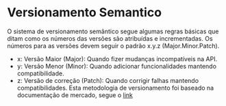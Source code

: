 # Versionamento Semantico

O sistema de versionamento semântico segue algumas regras básicas que ditam como os números das versões são atribuídas e incrementadas.
Os números para as versões devem seguir o padrão x.y.z (Major.Minor.Patch).
- x: Versão Maior (Major): Quando fizer mudanças incompatíveis na API.
- y: Versão Menor (Minor): Quando adicionar funcionalidades mantendo compatibilidade.
- z: Versão de correção (Patch): Quando corrigir falhas mantendo compatibilidades.
 Esta metodologia de versionamento foi baseado na documentação de mercado, segue o [link](https://semver.org/)
